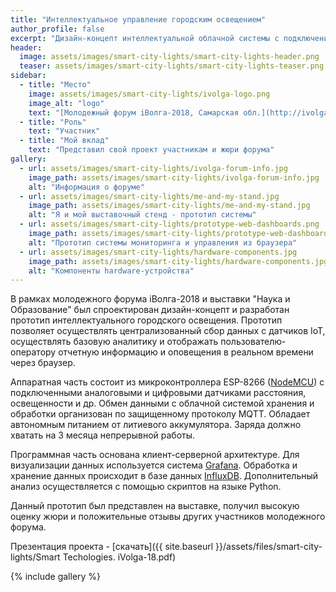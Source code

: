 ```yaml
---
title: "Интеллектуальное управление городским освещением"
author_profile: false
excerpt: "Дизайн-концепт интеллектуальной облачной системы с подключением датчиков и контроллеров IoT для мониторинга и управления городского освещения с целью энергосбережения и предотвращения аварийных ситуаций."
header:
  image: assets/images/smart-city-lights/smart-city-lights-header.png
  teaser: assets/images/smart-city-lights/smart-city-lights-teaser.png
sidebar:
  - title: "Место"
    image: assets/images/smart-city-lights/ivolga-logo.png
    image_alt: "logo"
    text: "[Молодежный форум iВолга-2018, Самарская обл.](http://ivolgaforum.ru/)"
  - title: "Роль"
    text: "Участник"
  - title: "Мой вклад"
    text: "Представил свой проект участникам и жюри форума"
gallery:
  - url: assets/images/smart-city-lights/ivolga-forum-info.jpg
    image_path: assets/images/smart-city-lights/ivolga-forum-info.jpg
    alt: "Информация о форуме"
  - url: assets/images/smart-city-lights/me-and-my-stand.jpg
    image_path: assets/images/smart-city-lights/me-and-my-stand.jpg
    alt: "Я и мой выставочный стенд - прототип системы"
  - url: assets/images/smart-city-lights/prototype-web-dashboards.png
    image_path: assets/images/smart-city-lights/prototype-web-dashboards.png
    alt: "Прототип системы мониторинга и управления из браузера"
  - url: assets/images/smart-city-lights/hardware-components.jpg
    image_path: assets/images/smart-city-lights/hardware-components.jpg
    alt: "Компоненты hardware-устройства"
---
```


В рамках молодежного форума iВолга-2018 и выставки "Наука и Образование" был спроектирован дизайн-концепт и разработан прототип интеллектуального городского освещения. Прототип позволяет осуществлять централизованный сбор данных с датчиков IoT, осуществлять базовую аналитику и отображать пользователю-оператору отчетную информацию и оповещения в реальном времени через браузер.

Аппаратная часть состоит из микроконтроллера ESP-8266 ([NodeMCU](http://www.nodemcu.com/index_en.html)) с подключенными аналоговыми и цифровыми датчиками расстояния, освещенности и др. Обмен данными с облачной системой хранения и обработки организован по защищенному протоколу MQTT. Обладает автономным питанием от литиевого аккумулятора. Заряда должно хватать на 3 месяца непрерывной работы.

Программная часть основана клиент-серверной архитектуре. Для визуализации данных используется система [Grafana](http://grafana.com). Обработка и хранение данных происходит в базе данных  [InfluxDB](http://influxdata.com). Дополнительный анализ осуществляется с помощью скриптов на языке Python.

Данный прототип был представлен на выставке, получил высокую оценку жюри и положительные отзывы других участников молодежного форума.

Презентация проекта - [скачать]({{ site.baseurl }}/assets/files/smart-city-lights/Smart Techologies. iVolga-18.pdf)

{% include gallery %}
